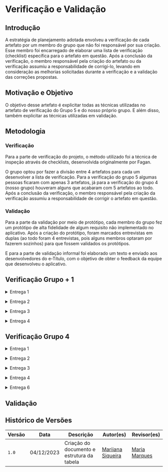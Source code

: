 # Verificação e Validação

## Introdução

A estratégia de planejamento adotada envolveu a verificação de cada artefato por um membro do grupo que não foi responsável por sua criação. Esse membro foi encarregado de elaborar uma lista de verificação (checklist) específica para o artefato em questão. Após a conclusão da verificação, o membro responsável pela criação do artefato ou da verificação assumiu a responsabilidade de corrigí-lo, levando em consideração as melhorias solicitadas durante a verificação e a validação das correções propostas.

## Motivação e Objetivo

O objetivo desse artefato é explicitar todas as técnicas utilizadas no artefato de verificação do Grupo 5 e do nosso próprio grupo. E além disso, também explicitar as técnicas utilizadas em validação.

## Metodologia

### Verificação

Para a parte de verificação do projeto, o método utilizado foi a técnica de inspeção através de checklists, desenvolvida originalmente por Fagan.

O grupo optou por fazer a divisão entre 4 artefatos para cada um desenvolver a lista de verificação. Para a verificação do grupo 5 algumas pessoas ficaram com apenas 3 artefatos, já para a verificação do grupo 4 (nosso grupo) houveram alguns que acabaram com 5 artefatos ao todo. Após a conclusão da verificação, o membro responsável pela criação da verificação assumiu a responsabilidade de corrigir o artefato em questão.

### Validação

Para a parte da validação por meio de protótipo, cada membro do grupo fez um protótipo de alta fidelidade de algum requisito não implementado no aplicativo. Após a criação do protótipo, foram marcados entrevistas em duplas (ao todo foram 4 entrevistas, pois alguns membros optaram por fazerem sozinhos) para que fossem validados os protótipos.

E para a parte de validação informal foi elaborado um texto e enviado aos desenvolvedores do e-Título, com o objetivo de obter o feedback da equipe que desenvolveu o aplicativo.

## Verificação Grupo + 1

<details>
 <p> Tabela 1: Verificação entrega 1 do grupo 5 - Jitsi.</p>
  <summary>Entrega 1</summary>

  <p>

  | Artefatos | Técnicas | Autores | Revisores |
  | :--: | :--: | :--: | :--: |
  | [Apresentação](https://requisitos-de-software.github.io/2023.2-e-Titulo/verificacao/verificacaoGrupo%2B1/etapa1/apresentacao/) | Lista de Verificação e Inspeção | Maria Eduarda Barbosa | João Victor  |
  |  | Lista de Verificação e Inspeção |  |  |
  |  | Lista de Verificação e Inspeção |  |  |
  |  | Lista de Verificação e Inspeção |  |  |
  |  | Lista de Verificação e Inspeção |  |  |
  |  | Lista de Verificação e Inspeção |  |  |
  |  | Lista de Verificação e Inspeção |  |  |
  |  | Lista de Verificação e Inspeção |  |  |
  |  | Lista de Verificação e Inspeção |  |  |
  |  | Lista de Verificação e Inspeção |  |  |

  </p>

  <div style="text-align: center">
    <p>Fonte: SIQUEIRA, Mariiana. 2023.</p>
  </div>
</details>

<p style="text-align: justify"></p>

<details>
<p> Tabela 2: Verificação entrega 2 do grupo 5 - Jitsi.</p>
  <summary>Entrega 2</summary>

  <p>

  | Artefatos | Técnicas | Autores | Revisores |
  | :--: | :--: | :--: | :--: |
  | [Perfil de usuário](https://requisitos-de-software.github.io/2023.2-e-Titulo/elicitacao/perfilDoUsuario/)| Lista de Verificação e Inspeção |  Maria Eduarda Barbosa | João Victor  |
  | [Personas](https://requisitos-de-software.github.io/2023.2-e-Titulo/verificacao/verificacaoGrupo%2B1/etapa2/personas/) | Lista de Verificação e Inspeção | Mateus Orlando | Maria Eduarda Barbosa |
  |  | Lista de Verificação e Inspeção |  |  |
  |  | Lista de Verificação e Inspeção |  |  |
  |  | Lista de Verificação e Inspeção |  |  |
  |  | Lista de Verificação e Inspeção |  |  |
  |  | Lista de Verificação e Inspeção |  |  |
  |  | Lista de Verificação e Inspeção |  |  |
  |  | Lista de Verificação e Inspeção |  |  |
  |  | Lista de Verificação e Inspeção |  |  |
  |  | Lista de Verificação e Inspeção |  |  |

  </p>

  <div style="text-align: center">
    <p>Fonte: SIQUEIRA, Mariiana. 2023.</p>
  </div>
</details>

<p style="text-align: justify"></p>

<details>
<p> Tabela 3: Verificação entrega 3 do grupo 5 - Jitsi.</p>
  <summary>Entrega 3</summary>

  <p>

  | Artefatos | Técnicas | Autores | Revisores |
  | :--: | :--: | :--: | :--: |
  | [Casos de uso](https://requisitos-de-software.github.io/2023.2-e-Titulo/verificacao/verificacaoGrupo%2B1/etapa3/Casosdeuso/) | Lista de Verificação e Inspeção |  João Victor  | Mateus Orlando  |
  |  | Lista de Verificação e Inspeção |  |  |
  |  | Lista de Verificação e Inspeção |  |  |
  |  | Lista de Verificação e Inspeção |  |  |
  |  | Lista de Verificação e Inspeção |  |  |

  </p>

  <div style="text-align: center">
    <p>Fonte: SIQUEIRA, Mariiana. 2023.</p>
  </div>
</details>

<p style="text-align: justify"></p>

<details>
<p> Tabela 4: Verificação entrega 4 do grupo 5 - Jitsi.</p>
  <summary>Entrega 4</summary>

  <p>

  | Artefatos | Técnicas | Autores | Revisores |
  | :--: | :--: | :--: | :--: |
  | [Histórias de Usuário](https://requisitos-de-software.github.io/2023.2-e-Titulo/modelagem/agil/historiasdeusuario/) | Lista de Verificação e Inspeção | Maria Barbosa | João Victor |
  |  | Lista de Verificação e Inspeção |  |  |
  |  | Lista de Verificação e Inspeção |  |  |
  |  | Lista de Verificação e Inspeção |  |  |

  </p>
  <div style="text-align: center">
    <p>Fonte: SIQUEIRA, Mariiana. 2023.</p>
  </div>
</details>

<p style="text-align: justify"></p>

## Verificação Grupo 4

<details>
 <p> Tabela 5: Verificação entrega 1 do grupo 4 - e-Título.</p>
  <summary>Entrega 1</summary>

  <p>

  | Artefatos | Técnicas | Autores | Revisores | Gravação de Inspeção |
  | :--: | :--: | :--: | :--: | :--: |
  | [Apresentação](https://requisitos-de-software.github.io/2023.2-e-Titulo/verificacao/verificacaoGrupo%2B1/etapa1/apresentacao/) | Lista de Verificação e Inspeção | Maria Eduarda Barbosa | João Victor  | -- |
  | [Cronograma](https://requisitos-de-software.github.io/2023.2-e-Titulo/verificacao/verificacaoGrupo%2B1/etapa1/cronograma/) | Lista de Verificação e Inspeção | Maria Barbosa | Mariiana Siqueira | -- |
  | [Ferramentas](https://requisitos-de-software.github.io/2023.2-e-Titulo/verificacao/verificacaoGrupo4/etapa1/Ferramentas/) | Lista de Verificação e Inspeção | João Costa | Mateus Orlando | -- |
  | [Escolha do Aplicativo](https://requisitos-de-software.github.io/2023.2-e-Titulo/verificacao/verificacaoGrupo%2B1/etapa1/escolha-do-aplicativo/) | Lista de Verificação e Inspeção | Maria Marques | Mariiana Siqueira | <iframe width="560" height="315" src="https://www.youtube.com/embed/TBL4PqnKZeY?si=DRYcC6mJoSZPf_qw" title="YouTube video player" frameborder="0" allow="accelerometer; autoplay; clipboard-write; encrypted-media; gyroscope; picture-in-picture; web-share" allowfullscreen></iframe> |
  |  | Lista de Verificação e Inspeção |  |  |  |
  |  | Lista de Verificação e Inspeção |  |  |  |

  </p>

  <div style="text-align: center">
    <p>Fonte: SIQUEIRA, Mariiana. 2023.</p>
  </div>
</details>

<p style="text-align: justify"></p>

<details>
 <p> Tabela 6: Verificação entrega 2 do grupo 4 - e-Título.</p>
  <summary>Entrega 2</summary>

  <p>

  | Artefatos | Técnicas | Autores | Revisores | Gravação de Inspeção |
  | :--: | :--: | :--: | :--: | :--: |
  | [Perfil de usuário](https://requisitos-de-software.github.io/2023.2-e-Titulo/elicitacao/perfilDoUsuario/)| Lista de Verificação e Inspeção |  Maria Eduarda Barbosa | João Victor  |
  | [Personas](https://requisitos-de-software.github.io/2023.2-e-Titulo/verificacao/verificacaoGrupo%2B1/etapa2/personas/) | Lista de Verificação e Inspeção | Mateus Orlando | Maria Eduarda Barbosa |
  |  | Lista de Verificação e Inspeção |  |  |  |
  |  | Lista de Verificação e Inspeção |  |  |  |
  |  | Lista de Verificação e Inspeção |  |  |  |
  |  | Lista de Verificação e Inspeção |  |  |  |
  |  | Lista de Verificação e Inspeção |  |  |  |
  |  | Lista de Verificação e Inspeção |  |  |  |
  |  | Lista de Verificação e Inspeção |  |  |  |
  |  | Lista de Verificação e Inspeção |  |  |  |
  |  | Lista de Verificação e Inspeção |  |  |  |

  </p>

  <div style="text-align: center">
    <p>Fonte: SIQUEIRA, Mariiana. 2023.</p>
  </div>
</details>

<p style="text-align: justify"></p>

<details>
 <p> Tabela 7: Verificação entrega 3 do grupo 4 - e-Título.</p>
  <summary>Entrega 3</summary>

  <p>

  | Artefatos | Técnicas | Autores | Revisores | Gravação de Inspeção |
  | :--: | :--: | :--: | :--: | :--: |
  | [Casos de uso](https://requisitos-de-software.github.io/2023.2-e-Titulo/verificacao/verificacaoGrupo%2B1/etapa3/Casosdeuso/) | Lista de Verificação e Inspeção |  João Victor  | Mateus Orlando  |
  |  | Lista de Verificação e Inspeção |  |  |  |
  |  | Lista de Verificação e Inspeção |  |  |  |
  |  | Lista de Verificação e Inspeção |  |  |  |
  |  | Lista de Verificação e Inspeção |  |  |  |

  </p>

  <div style="text-align: center">
    <p>Fonte: SIQUEIRA, Mariiana. 2023.</p>
  </div>
</details>

<p style="text-align: justify"></p>

<details>
 <p> Tabela 8: Verificação entrega 4 do grupo 4 - e-Título.</p>
  <summary>Entrega 4</summary>

  <p>

  | Artefatos | Técnicas | Autores | Revisores | Gravação de Inspeção |
  | :--: | :--: | :--: | :--: | :--: |
  | [Histórias de Usuário](https://requisitos-de-software.github.io/2023.2-e-Titulo/modelagem/agil/historiasdeusuario/) | Lista de Verificação e Inspeção | Maria Barbosa | João Victor |
  |  | Lista de Verificação e Inspeção |  |  |  |
  |  | Lista de Verificação e Inspeção |  |  |  |
  |  | Lista de Verificação e Inspeção |  |  |  |


  </p>
  <div style="text-align: center">
    <p>Fonte: SIQUEIRA, Mariiana. 2023.</p>
  </div>
</details>

<p style="text-align: justify"></p>

<details>
 <p> Tabela 9: Verificação entrega 6 do grupo 4 - e-Título.</p>
  <summary>Entrega 6</summary>

  <p>

  | Artefatos | Técnicas | Autores | Revisores | Gravação de Inspeção |
  | :--: | :--: | :--: | :--: | :--: |
  | [Backward-From](https://requisitos-de-software.github.io/2023.2-e-Titulo/verificacao/verificacaoGrupo4/etapa6/backwardFrom/) | Lista de Verificação e Inspeção | Maria Barbosa | Mariiana Siqueira |
  |  | Lista de Verificação e Inspeção |  |  |  |
  |  | Lista de Verificação e Inspeção |  |  |  |

  </p>
  <div style="text-align: center">
    <p>Fonte: SIQUEIRA, Mariiana. 2023.</p>
  </div>
</details>

<p style="text-align: justify"></p>

## Validação

## Histórico de Versões

| Versão |  Data  |   Descrição   |   Autor(es)   |   Revisor(es)  |
| ------ | ------ | ------------- | ------------- | -------------- |
| `1.0`  | 04/12/2023  | Criação do documento e estrutura da tabela | [Mariiana Siqueira](https://github.com/Maryyscreuza)  | [Maria Marques ](https://github.com/EduardaSMarques) |
